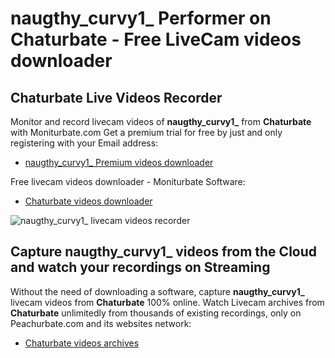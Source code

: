 # naugthy_curvy1_ Performer on Chaturbate - Free LiveCam videos downloader

## Chaturbate Live Videos Recorder

Monitor and record livecam videos of **naugthy_curvy1_** from **Chaturbate** with Moniturbate.com
Get a premium trial for free by just and only registering with your Email address:
* [naugthy_curvy1_ Premium videos downloader](https://moniturbate.com/request-demo-licence-key.html)

Free livecam videos downloader - Moniturbate Software:
* [Chaturbate videos downloader](https://moniturbate.com/moniturbate-download-software.html)

![naugthy_curvy1_ livecam videos recorder](https://peachurnet.com/templates/moniturbate-software.png)


## Capture naugthy_curvy1_ videos from the Cloud and watch your recordings on Streaming

Without the need of downloading a software, capture **naugthy_curvy1_** livecam videos from **Chaturbate** 100% online.
Watch Livecam archives from **Chaturbate** unlimitedly from thousands of existing recordings, only on Peachurbate.com and its websites network:
* [Chaturbate videos archives](https://peachurnet.com/)